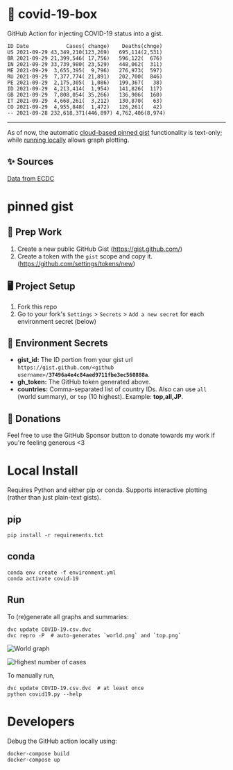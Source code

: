 # 🏥 covid-19-box

GitHub Action for injecting COVID-19 status into a gist.

```
ID Date            Cases( change)    Deaths(chnge)
US 2021-09-29 43,349,210(123,269)   695,114(2,531)
BR 2021-09-29 21,399,546( 17,756)   596,122(  676)
IN 2021-09-29 33,739,980( 23,529)   448,062(  311)
ME 2021-09-29  3,655,395(  9,796)   276,973(  597)
RU 2021-09-29  7,377,774( 21,891)   202,700(  846)
PE 2021-09-29  2,175,305(  1,086)   199,367(   38)
ID 2021-09-29  4,213,414(  1,954)   141,826(  117)
GB 2021-09-29  7,808,054( 35,266)   136,906(  160)
IT 2021-09-29  4,668,261(  3,212)   130,870(   63)
CO 2021-09-29  4,955,848(  1,472)   126,261(   42)
-- 2021-09-28 232,618,371(446,897) 4,762,406(8,974)
```

---

As of now, the automatic [cloud-based pinned gist](#pinned-gist) functionality is text-only;
while [running locally](#local-install) allows graph plotting.

## ✨ Sources

[Data from ECDC](https://www.ecdc.europa.eu/en/publications-data/download-todays-data-geographic-distribution-covid-19-cases-worldwide)

# pinned gist

## 🎒 Prep Work
1. Create a new public GitHub Gist (https://gist.github.com/)
1. Create a token with the `gist` scope and copy it. (https://github.com/settings/tokens/new)

## 🖥 Project Setup
1. Fork this repo
1. Go to your fork's `Settings` > `Secrets` > `Add a new secret` for each environment secret (below)

## 🤫 Environment Secrets
- **gist_id:** The ID portion from your gist url `https://gist.github.com/<github username>/`**`37496a4e4c84aed9711fbe3ec560888a`**.
- **gh_token:** The GitHub token generated above.
- **countries:** Comma-separated list of country IDs. Also can use `all` (world summary), or `top` (10 highest). Example: **top,all,JP**.

## 💸 Donations

Feel free to use the GitHub Sponsor button to donate towards my work if you're feeling generous <3

# Local Install

Requires Python and either pip or conda. Supports interactive plotting (rather than just plain-text gists).

## pip

```
pip install -r requirements.txt
```

## conda

```
conda env create -f environment.yml
conda activate covid-19
```

## Run

To (re)generate all graphs and summaries:

```
dvc update COVID-19.csv.dvc
dvc repro -P  # auto-generates `world.png` and `top.png`
```

![World graph](world.png)

![Highest number of cases](top.png)

To manually run,

```
dvc update COVID-19.csv.dvc  # at least once
python covid19.py --help
```

# Developers

Debug the GitHub action locally using:

```
docker-compose build
docker-compose up
```
